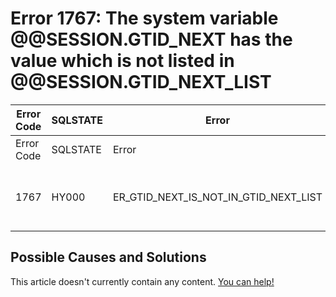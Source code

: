 
# Error 1767: The system variable @@SESSION.GTID_NEXT has the value which is not listed in @@SESSION.GTID_NEXT_LIST


| Error Code | SQLSTATE | Error | Description |
| --- | --- | --- | --- |
| Error Code | SQLSTATE | Error | Description |
| 1767 | HY000 | ER_GTID_NEXT_IS_NOT_IN_GTID_NEXT_LIST | The system variable @@SESSION.GTID_NEXT has the value %s, which is not listed in @@SESSION.GTID_NEXT_LIST. |




## Possible Causes and Solutions


This article doesn't currently contain any content. [You can help!](/kb/en/writing-and-editing-knowledge-base-articles/)

